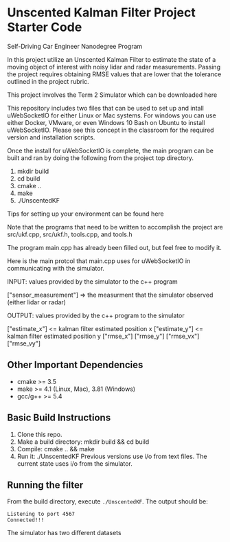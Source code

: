 # Unscented Kalman Filter Project Starter Code
Self-Driving Car Engineer Nanodegree Program

In this project utilize an Unscented Kalman Filter to estimate the state of a moving object of interest with noisy lidar and radar measurements. Passing the project requires obtaining RMSE values that are lower that the tolerance outlined in the project rubric.

This project involves the Term 2 Simulator which can be downloaded here

This repository includes two files that can be used to set up and intall uWebSocketIO for either Linux or Mac systems. For windows you can use either Docker, VMware, or even Windows 10 Bash on Ubuntu to install uWebSocketIO. Please see this concept in the classroom for the required version and installation scripts.

Once the install for uWebSocketIO is complete, the main program can be built and ran by doing the following from the project top directory.

1. mkdir build
2. cd build
3. cmake ..
4. make
5. ./UnscentedKF

Tips for setting up your environment can be found here

Note that the programs that need to be written to accomplish the project are src/ukf.cpp, src/ukf.h, tools.cpp, and tools.h

The program main.cpp has already been filled out, but feel free to modify it.

Here is the main protcol that main.cpp uses for uWebSocketIO in communicating with the simulator.

INPUT: values provided by the simulator to the c++ program

["sensor_measurement"] => the measurment that the simulator observed (either lidar or radar)

OUTPUT: values provided by the c++ program to the simulator

["estimate_x"] <= kalman filter estimated position x ["estimate_y"] <= kalman filter estimated position y ["rmse_x"] ["rmse_y"] ["rmse_vx"] ["rmse_vy"]

## Other Important Dependencies
* cmake >= 3.5
* make >= 4.1 (Linux, Mac), 3.81 (Windows)
* gcc/g++ >= 5.4

## Basic Build Instructions
1. Clone this repo.
2. Make a build directory: mkdir build && cd build
3. Compile: cmake .. && make
4. Run it: ./UnscentedKF Previous versions use i/o from text files. The current state uses i/o from the simulator.

## Running the filter
From the build directory, execute `./UnscentedKF`. The output should be:
```
Listening to port 4567
Connected!!!
```
The simulator has two different datasets
